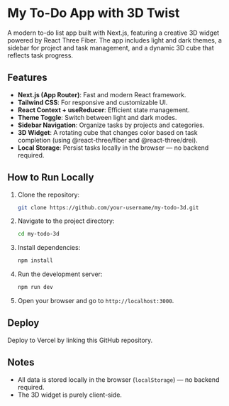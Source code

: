 # My To-Do App with 3D Twist

A modern to-do list app built with Next.js, featuring a creative 3D widget powered by React Three Fiber. The app includes light and dark themes, a sidebar for project and task management, and a dynamic 3D cube that reflects task progress.

## Features

- **Next.js (App Router)**: Fast and modern React framework.
- **Tailwind CSS**: For responsive and customizable UI.
- **React Context + useReducer**: Efficient state management.
- **Theme Toggle**: Switch between light and dark modes.
- **Sidebar Navigation**: Organize tasks by projects and categories.
- **3D Widget**: A rotating cube that changes color based on task completion (using @react-three/fiber and @react-three/drei).
- **Local Storage**: Persist tasks locally in the browser — no backend required.

## How to Run Locally

1. Clone the repository:
   ```bash
   git clone https://github.com/your-username/my-todo-3d.git
   ```
2. Navigate to the project directory:
   ```bash
   cd my-todo-3d
   ```
3. Install dependencies:
   ```bash
   npm install
   ```
4. Run the development server:
   ```bash
   npm run dev
   ```
5. Open your browser and go to `http://localhost:3000`.

## Deploy

Deploy to Vercel by linking this GitHub repository.

## Notes

- All data is stored locally in the browser (`localStorage`) — no backend required.
- The 3D widget is purely client-side.

